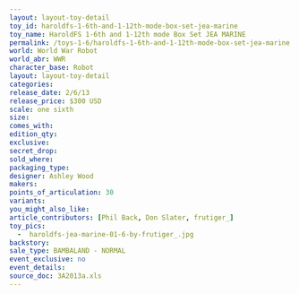 ```yaml
---
layout: layout-toy-detail 
toy_id: haroldfs-1-6th-and-1-12th-mode-box-set-jea-marine
toy_name: HaroldFS 1-6th and 1-12th mode Box Set JEA MARINE
permalink: /toys-1-6/haroldfs-1-6th-and-1-12th-mode-box-set-jea-marine.html
world: World War Robot
world_abr: WWR
character_base: Robot
layout: layout-toy-detail
categories: 
release_date: 2/6/13
release_price: $300 USD
scale: one sixth
size: 
comes_with: 
edition_qty: 
exclusive: 
secret_drop: 
sold_where: 
packaging_type: 
designer: Ashley Wood
makers: 
points_of_articulation: 30
variants: 
you_might_also_like: 
article_contributors: [Phil Back, Don Slater, frutiger_]
toy_pics: 
  -  haroldfs-jea-marine-01-6-by-frutiger_.jpg
backstory: 
sale_type: BAMBALAND - NORMAL
event_exclusive: no
event_details: 
source_doc: 3A2013a.xls
---
```

